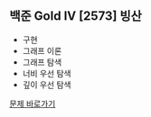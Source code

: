 ##  백준 Gold IV [2573] 빙산

* 구현
* 그래프 이론
* 그래프 탐색
* 너비 우선 탐색
* 깊이 우선 탐색

[문제 바로가기](https://www.acmicpc.net/problem/2573)